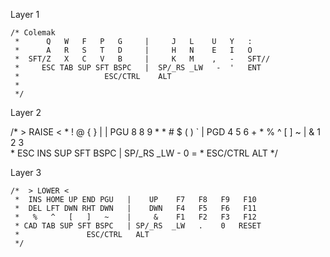 Layer 1


    /* Colemak
     *      Q   W   F   P   G     |     J   L    U   Y   :
     *      A   R   S   T   D     |     H   N    E   I   O
     *  SFT/Z   X   C   V   B     |     K   M    ,   -   SFT//
     *     ESC TAB SUP SFT BSPC   |  SP/_RS _LW   -  '   ENT
     *                   ESC/CTRL    ALT
     *
     */

Layer 2
    
   /*  > RAISE <
     *  !   @   {   }   |     |    PGU   8   8   9   *
     *  #   $   (   )   `     |    PGD   4   5   6   +
     *  %   ^   [   ]   ~     |     &    1   2   3   \
     * ESC INS SUP SFT BSPC   |  SP/_RS _LW   -   0   =
     *               ESC/CTRL    ALT
     */

Layer 3

    /*  > LOWER <
     *  INS HOME UP END PGU   |    UP    F7   F8   F9   F10
     *  DEL LFT DWN RHT DWN   |    DWN   F4   F5   F6   F11
     *   %   ^   [   ]   ~    |     &    F1   F2   F3   F12
     * CAD TAB SUP SFT BSPC   | SP/_RS  _LW   .    0   RESET
     *               ESC/CTRL   ALT
     */

